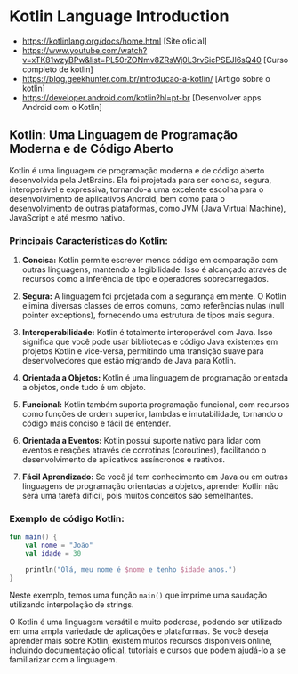 # Kotlin Language Introduction

* https://kotlinlang.org/docs/home.html [Site oficial]
* https://www.youtube.com/watch?v=xTK81wzyBPw&list=PL50rZONmv8ZRsWj0L3rvSicPSEJl6sQ40 [Curso completo de kotlin]
* https://blog.geekhunter.com.br/introducao-a-kotlin/ [Artigo sobre o kotlin]
* https://developer.android.com/kotlin?hl=pt-br [Desenvolver apps Android com o Kotlin]

## Kotlin: Uma Linguagem de Programação Moderna e de Código Aberto

Kotlin é uma linguagem de programação moderna e de código aberto desenvolvida pela JetBrains. Ela foi projetada para ser concisa, segura, interoperável e expressiva, tornando-a uma excelente escolha para o desenvolvimento de aplicativos Android, bem como para o desenvolvimento de outras plataformas, como JVM (Java Virtual Machine), JavaScript e até mesmo nativo.

### Principais Características do Kotlin:

1. **Concisa:** Kotlin permite escrever menos código em comparação com outras linguagens, mantendo a legibilidade. Isso é alcançado através de recursos como a inferência de tipo e operadores sobrecarregados.

2. **Segura:** A linguagem foi projetada com a segurança em mente. O Kotlin elimina diversas classes de erros comuns, como referências nulas (null pointer exceptions), fornecendo uma estrutura de tipos mais segura.

3. **Interoperabilidade:** Kotlin é totalmente interoperável com Java. Isso significa que você pode usar bibliotecas e código Java existentes em projetos Kotlin e vice-versa, permitindo uma transição suave para desenvolvedores que estão migrando de Java para Kotlin.

4. **Orientada a Objetos:** Kotlin é uma linguagem de programação orientada a objetos, onde tudo é um objeto.

5. **Funcional:** Kotlin também suporta programação funcional, com recursos como funções de ordem superior, lambdas e imutabilidade, tornando o código mais conciso e fácil de entender.

6. **Orientada a Eventos:** Kotlin possui suporte nativo para lidar com eventos e reações através de corrotinas (coroutines), facilitando o desenvolvimento de aplicativos assíncronos e reativos.

7. **Fácil Aprendizado:** Se você já tem conhecimento em Java ou em outras linguagens de programação orientadas a objetos, aprender Kotlin não será uma tarefa difícil, pois muitos conceitos são semelhantes.

### Exemplo de código Kotlin:

```kotlin
fun main() {
    val nome = "João"
    val idade = 30

    println("Olá, meu nome é $nome e tenho $idade anos.")
}
```

Neste exemplo, temos uma função `main()` que imprime uma saudação utilizando interpolação de strings.

O Kotlin é uma linguagem versátil e muito poderosa, podendo ser utilizado em uma ampla variedade de aplicações e plataformas. Se você deseja aprender mais sobre Kotlin, existem muitos recursos disponíveis online, incluindo documentação oficial, tutoriais e cursos que podem ajudá-lo a se familiarizar com a linguagem.